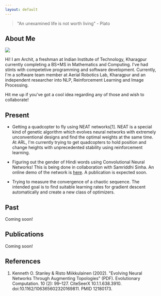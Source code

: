 ```yaml
---
layout: default
---
```


> "An unexamined life is not worth living" - Plato

## About Me

<img class="profile-picture" src="archit.png">

Hi! I am Archit, a freshman at Indian Institute of Technology, Kharagpur currently completing a BS+MS in Mathematics and Computing. I've had stints with competetive programming and software development.  Currently, I'm a software team member at Aerial Robotics Lab, Kharagpur and an independent researcher into NLP, Reinforcement Learning and Image Processing.

Hit me up if you've got a cool idea regarding any of those and wish to collaborate!

## Present

* Getting a quadcopter to fly using NEAT networks[1]. NEAT is a special kind of genetic algorithm which evolves neural networks with extremely unconventional designs and find the optimal weights at the same time. At ARL, I'm currently trying to get quadcopters to hold position and change heights with unprecedented stability using reinforcement learning.

* Figuring out the gender of Hindi words using Convolutional Neural Networks! This is being done in collaboration with Samriddhi Sinha. An online demo of the network is [here](sangita-demo.html). A publication is expected soon.

* Trying to measure the convergence of a chaotic sequence. The intended goal is to find suitable learning rates for gradient descent automatically and create a new class of optimizers.

## Past

Coming soon!

## Publications

Coming soon!

## References

1. Kenneth O. Stanley & Risto Miikkulainen (2002). "Evolving Neural Networks Through Augmenting Topologies" (PDF). Evolutionary Computation. 10 (2): 99–127. CiteSeerX 10.1.1.638.3910. doi:10.1162/106365602320169811. PMID 12180173.

